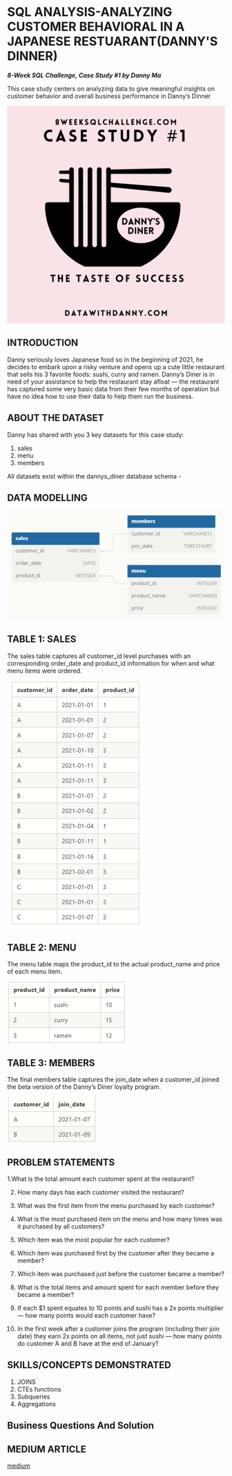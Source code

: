 # SQL ANALYSIS-ANALYZING CUSTOMER BEHAVIORAL IN A JAPANESE RESTUARANT(DANNY'S DINNER)

**_8-Week SQL Challenge, Case Study #1 by Danny Ma_**

This case study centers on analyzing data to give meaningful insights on customer behavior and overall business performance in Danny’s Dinner

![](Danny_dinner.png)

## INTRODUCTION

Danny seriously loves Japanese food so in the beginning of 2021, he decides to embark upon a risky venture and opens up a cute little restaurant that sells his 3 favorite foods: sushi, curry and ramen.
Danny’s Diner is in need of your assistance to help the restaurant stay afloat — the restaurant has captured some very basic data from their few months of operation but have no idea how to use their data to help them run the business.

## ABOUT THE DATASET

Danny has shared with you 3 key datasets for this case study:

1. sales
2. menu
3. members

All datasets exist within the dannys_diner database schema - 

## DATA MODELLING

![](Entity_diagram.png)

## TABLE 1: SALES 

The sales table captures all customer_id level purchases with an corresponding order_date and product_id information for when and what menu items were ordered.

![](sales.png)

## TABLE 2: MENU

The menu table maps the product_id to the actual product_name and price of each menu item.

![](menu.png)

## TABLE 3: MEMBERS

The final members table captures the join_date when a customer_id joined the beta version of the Danny’s Diner loyalty program.

![](members.png)

## PROBLEM STATEMENTS

1.What is the total amount each customer spent at the restaurant?

2. How many days has each customer visited the restaurant?

3. What was the first item from the menu purchased by each customer?

4. What is the most purchased item on the menu and how many times was it purchased by all customers?

5. Which item was the most popular for each customer?

6. Which item was purchased first by the customer after they became a member?

7. Which item was purchased just before the customer became a member?

8. What is the total items and amount spent for each member before they became a member?

9. If each $1 spent equates to 10 points and sushi has a 2x points multiplier — how many points would each customer have?

10. In the first week after a customer joins the program (including their join date) they earn 2x points on all items, not just sushi — how many points do customer A and B have at the end of January?

## SKILLS/CONCEPTS DEMONSTRATED

1. JOINS
2. CTEs functions
3. Subqueries
4. Aggregations

## Business Questions And Solution

## MEDIUM ARTICLE

[medium](https://medium.com/@roshetheefirst/sql-analysis-analysing-customer-behaviour-in-a-japanese-restuarant-dannys-dinner-17dcb7e612e9)

